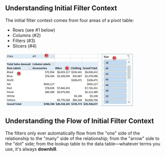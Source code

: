 ## Understanding Initial Filter Context

The initial filter context comes from four areas of a pivot table:
- Rows (see #1 below)
- Columns (#2)
- Filters (#3)
- Slicers (#4)

![Alt Text](https://github.com/manlynn/Power_BI_DAX/blob/main/images/1.Filter%20Context.jpg)


## Understanding the Flow of Initial Filter Context

The filters only ever automatically flow from the "one" side of the relationship to the "many" side of the relationship; from the "arrow" side to the "dot" side; from the lookup table to the data table—whatever terms you use, it's always **downhill**. 
